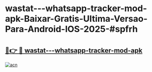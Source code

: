 # wastat---whatsapp-tracker-mod-apk-Baixar-Gratis-Ultima-Versao-Para-Android-IOS-2025-#spfrh

# <h2><a href="https://ainizakaria.my?title=wastat---whatsapp-tracker-mod-apk&ref=24M">🔗👉 🔴 wastat---whatsapp-tracker-mod-apk</a></h2>

[![acn](https://github.com/user-attachments/assets/0f9c940e-d8b0-45ae-aac7-cd30a18b3e1c)](https://ainizakaria.my?title=wastat---whatsapp-tracker-mod-apk&ref=24M)

